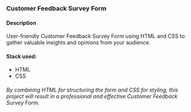### Customer Feedback Survey Form

#### Description
User-friendly Customer Feedback Survey Form using HTML and CSS to gather valuable insights and opinions from your audience.

#### Stack used:
 - HTML
 - CSS

###### By combining HTML for structuring the form and CSS for styling, this project will result in a professional and effective Customer Feedback Survey Form.
